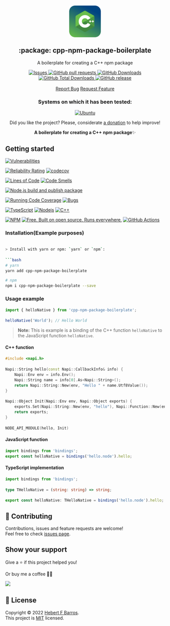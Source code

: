 <p align="center">
 <img width="100px" src="https://raw.githubusercontent.com/hebertcisco/cpp-npm-package-boilerplate/main/.github/images/favicon512x512-cpp-npm-package-boilerplate.svg" align="center" alt=":package: cpp-npm-package-boilerplate" />
 <h2 align="center">:package: cpp-npm-package-boilerplate</h2>
 <p align="center">A boilerplate for creating a C++ npm package</p>
  <p align="center">
    <a href="https://github.com/hebertcisco/cpp-npm-package-boilerplate/issues">
      <img alt="Issues" src="https://img.shields.io/github/issues/hebertcisco/cpp-npm-package-boilerplate?style=flat&color=336791" />
    </a>
    <a href="https://github.com/hebertcisco/cpp-npm-package-boilerplate/pulls">
      <img alt="GitHub pull requests" src="https://img.shields.io/github/issues-pr/hebertcisco/cpp-npm-package-boilerplate?style=flat&color=336791" />
    </a>
     <a href="https://github.com/hebertcisco/cpp-npm-package-boilerplate">
      <img alt="GitHub Downloads" src="https://img.shields.io/npm/dw/cpp-npm-package-boilerplate?style=flat&color=336791" />
    </a>
    <a href="https://github.com/hebertcisco/cpp-npm-package-boilerplate">
      <img alt="GitHub Total Downloads" src="https://img.shields.io/npm/dt/cpp-npm-package-boilerplate?color=336791&label=Total%20downloads" />
    </a>
 <a href="https://github.com/hebertcisco/cpp-npm-package-boilerplate">
      <img alt="GitHub release" src="https://img.shields.io/github/release/hebertcisco/cpp-npm-package-boilerplate.svg?style=flat&color=336791" />
    </a>
    <br />
    <br />
  <a href="https://github.com/hebertcisco/cpp-npm-package-boilerplate/issues/new/choose">Report Bug</a>
  <a href="https://github.com/hebertcisco/cpp-npm-package-boilerplate/issues/new/choose">Request Feature</a>
  </p>
 <h3 align="center">Systems on which it has been tested:</h3>
 <p align="center">
    <a href="https://ubuntu.com/download">
      <img alt="Ubuntu" src="https://img.shields.io/badge/Ubuntu-E95420?style=for-the-badge&logo=ubuntu&logoColor=white&style=flat" />
    </a>
  </p>

<p align="center">Did you like the project? Please, considerate <a href="https://www.buymeacoffee.com/hebertcisco">a donation</a> to help improve!</p>

<p align="center"><strong>A boilerplate for creating a C++ npm package</strong>✨</p>

## Getting started

[![Vulnerabilities](https://sonarcloud.io/api/project_badges/measure?project=hebertcisco_cpp-npm-package-boilerplate&metric=vulnerabilities)](https://sonarcloud.io/summary/new_code?id=hebertcisco_cpp-npm-package-boilerplate)

[![Reliability Rating](https://sonarcloud.io/api/project_badges/measure?project=hebertcisco_cpp-npm-package-boilerplate&metric=reliability_rating)](https://sonarcloud.io/summary/new_code?id=hebertcisco_cpp-npm-package-boilerplate)
[![codecov](https://codecov.io/gh/hebertcisco/cpp-npm-package-boilerplate/branch/main/graph/badge.svg?token=3N411UTGD2)](https://codecov.io/gh/hebertcisco/cpp-npm-package-boilerplate)

[![Lines of Code](https://sonarcloud.io/api/project_badges/measure?project=hebertcisco_cpp-npm-package-boilerplate&metric=ncloc)](https://sonarcloud.io/summary/new_code?id=hebertcisco_cpp-npm-package-boilerplate) [![Code Smells](https://sonarcloud.io/api/project_badges/measure?project=hebertcisco_cpp-npm-package-boilerplate&metric=code_smells)](https://sonarcloud.io/summary/new_code?id=hebertcisco_cpp-npm-package-boilerplate)

[![Node.js build and publish package](https://github.com/hebertcisco/cpp-npm-package-boilerplate/actions/workflows/npm-publish.yml/badge.svg)](https://github.com/hebertcisco/cpp-npm-package-boilerplate/actions/workflows/npm-publish.yml)

[![Running Code Coverage](https://github.com/hebertcisco/cpp-npm-package-boilerplate/actions/workflows/coverage.yml/badge.svg)](https://github.com/hebertcisco/cpp-npm-package-boilerplate/actions/workflows/coverage.yml)
[![Bugs](https://sonarcloud.io/api/project_badges/measure?project=hebertcisco_cpp-npm-package-boilerplate&metric=bugs)](https://sonarcloud.io/summary/new_code?id=hebertcisco_cpp-npm-package-boilerplate)

[![TypeScript](https://img.shields.io/badge/TypeScript-007ACC?style=flat&logo=typescript&logoColor=white)](https://www.typescriptlang.org/)
[![Nodejs](https://img.shields.io/badge/Nodejs-43853D?style=flat&logo=node.js&logoColor=white)](https://nodejs.org/en/)
[![C++](https://img.shields.io/badge/C++-00599C?style=flat&logo=c%2B%2B&logoColor=white)](https://isocpp.org/)

[![NPM](https://img.shields.io/badge/NPM-CB3837?style=flat&logo=npm&logoColor=white)](https://www.npmjs.com/)
[![Free. Built on open source. Runs everywhere.](https://img.shields.io/badge/VS_Code-0078D4?style=flat&logo=visual%20studio%20code&logoColor=white)](https://code.visualstudio.com/)
[![GitHub Actions](https://img.shields.io/badge/github%20actions-%232671E5.svg?style=flat&logo=githubactions&logoColor=white)](https://github.com/hebertcisco/cpp-npm-package-boilerplate/actions)

### Installation(Example purposes)

```bash

> Install with yarn or npm: `yarn` or `npm`:

```bash
# yarn
yarn add cpp-npm-package-boilerplate
```

```bash
# npm
npm i cpp-npm-package-boilerplate --save
```

### Usage example

```js
import { helloNative } from 'cpp-npm-package-boilerplate';

helloNative('World'); // Hello World
```

> **Note:** This is example is a binding of the C++ function `helloNative` to the JavaScript function `helloNative`.

#### C++ function

```cpp
#include <napi.h>

Napi::String hello(const Napi::CallbackInfo& info) {
    Napi::Env env = info.Env();
    Napi::String name = info[0].As<Napi::String>();
    return Napi::String::New(env, "Hello " + name.Utf8Value());
}

Napi::Object Init(Napi::Env env, Napi::Object exports) {
    exports.Set(Napi::String::New(env, "hello"), Napi::Function::New(env, hello));
    return exports;
}

NODE_API_MODULE(hello, Init)

```

#### JavaScript function

```mjs
import bindings from 'bindings';
export const helloNative = bindings('hello.node').hello;
```

#### TypeScript implementation

```ts
import bindings from 'bindings';

type THelloNative = (string: string) => string;

export const helloNative: THelloNative = bindings('hello.node').hello;
```

## 🤝 Contributing

Contributions, issues and feature requests are welcome!<br />Feel free to check [issues page](issues).

## Show your support

Give a ⭐️ if this project helped you!

Or buy me a coffee 🙌🏾

<a href="https://www.buymeacoffee.com/hebertcisco">
    <img src="https://img.buymeacoffee.com/button-api/?text=Buy me a coffee&emoji=&slug=hebertcisco&button_colour=FFDD00&font_colour=000000&font_family=Inter&outline_colour=000000&coffee_colour=ffffff" />
</a>

## 📝 License

Copyright © 2022 [Hebert F Barros](https://github.com/hebertcisco).<br />
This project is [MIT](LICENSE) licensed.
